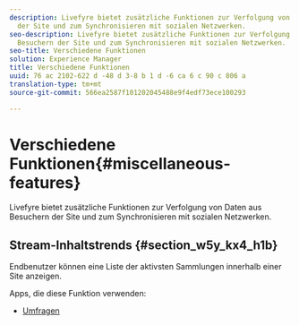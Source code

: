 ```yaml
---
description: Livefyre bietet zusätzliche Funktionen zur Verfolgung von Daten aus Besuchern
  der Site und zum Synchronisieren mit sozialen Netzwerken.
seo-description: Livefyre bietet zusätzliche Funktionen zur Verfolgung von Daten aus
  Besuchern der Site und zum Synchronisieren mit sozialen Netzwerken.
seo-title: Verschiedene Funktionen
solution: Experience Manager
title: Verschiedene Funktionen
uuid: 76 ac 2102-622 d -48 d 3-8 b 1 d -6 ca 6 c 90 c 806 a
translation-type: tm+mt
source-git-commit: 566ea2587f101202045488e9f4edf73ece100293

---
```



# Verschiedene Funktionen{#miscellaneous-features}

Livefyre bietet zusätzliche Funktionen zur Verfolgung von Daten aus Besuchern der Site und zum Synchronisieren mit sozialen Netzwerken.

## Stream-Inhaltstrends {#section_w5y_kx4_h1b}

Endbenutzer können eine Liste der aktivsten Sammlungen innerhalb einer Site anzeigen.

Apps, die diese Funktion verwenden:

* [Umfragen](../c-about-apps/c-polls-app/c-polls-app.md#c_polls_app)

